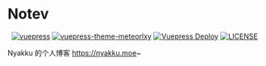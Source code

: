 # Notev

<p align="center">
   <a href="https://github.com/vuejs/vuepress" target="_blank"><img alt="vuepress" src="https://img.shields.io/badge/Vuepress-build-1aad19?style=for-the-badge&logo=vue.js"></a>
   <a href="https://github.com/meteorlxy/vuepress-theme-meteorlxy/" target="_blank"><img alt="vuepress-theme-meteorlxy" src="https://img.shields.io/badge/meteorlxy-theme-26a2ff?style=for-the-badge&logo=vue.js"></a>
   <a href="https://actions-badge.atrox.dev/SigureMo/notev/goto?ref=main"><img alt="Vuepress Deploy" src="https://img.shields.io/endpoint.svg?url=https%3A%2F%2Factions-badge.atrox.dev%2FSigureMo%2Fnotev%2Fbadge%3Fref%3Dmain&label=Deploy&style=for-the-badge" /></a>
   <a href="LICENSE"><img alt="LICENSE" src="https://img.shields.io/badge/License-CC--BY--NC--SA%204.0-yellow?style=for-the-badge"></a>
</p>

Nyakku 的个人博客 <https://nyakku.moe>~
